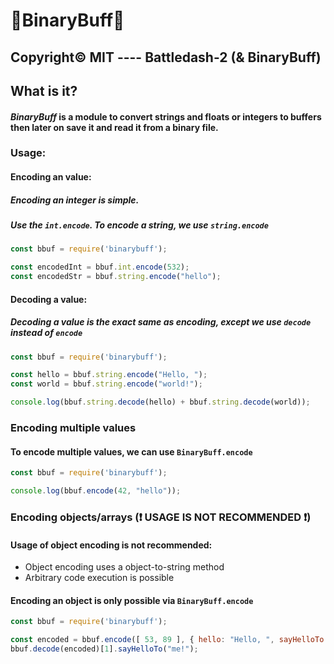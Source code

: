 # 🔢BinaryBuff🐃
## Copyright&copy; MIT ---- Battledash-2 (& BinaryBuff)

## What is it?
#### ***BinaryBuff*** is a module to convert strings and floats or integers to buffers<br>then later on save it and read it from a binary file.

### Usage:
#### Encoding an value:
##### Encoding an integer is simple.
##### Use the `int.encode`. To encode a string, we use `string.encode`
```js
const bbuf = require('binarybuff');

const encodedInt = bbuf.int.encode(532);
const encodedStr = bbuf.string.encode("hello");
```

#### Decoding a value:
##### Decoding a value is the exact same as encoding, except we use `decode` instead of `encode`
```js
const bbuf = require('binarybuff');

const hello = bbuf.string.encode("Hello, ");
const world = bbuf.string.encode("world!");

console.log(bbuf.string.decode(hello) + bbuf.string.decode(world));
```

### Encoding multiple values
#### To encode multiple values, we can use `BinaryBuff.encode`
```js
const bbuf = require('binarybuff');

console.log(bbuf.encode(42, "hello"));
```

### Encoding objects/arrays (❗ USAGE IS NOT RECOMMENDED ❗)
#### Usage of object encoding is not recommended:
- Object encoding uses a object-to-string method
- Arbitrary code execution is possible

#### Encoding an object is only possible via `BinaryBuff.encode`
```js
const bbuf = require('binarybuff');

const encoded = bbuf.encode([ 53, 89 ], { hello: "Hello, ", sayHelloTo: (usr)=>{console.log("Hello,", usr);} });
bbuf.decode(encoded)[1].sayHelloTo("me!");
```